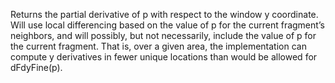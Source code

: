 Returns the partial derivative of p with respect to the window y coordinate. Will use local differencing based on the value of p for the current fragment’s neighbors, and will possibly, but not necessarily, include the value of p for the current fragment. That is, over a given area, the implementation can compute y derivatives in fewer unique locations than would be allowed for dFdyFine(p).